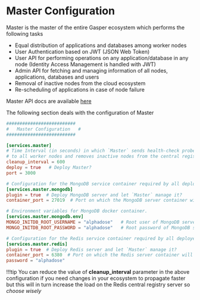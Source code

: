 # Master Configuration

Master is the master of the entire Gasper ecosystem which performs the following tasks

* Equal distribution of applications and databases among worker nodes
* User Authentication based on JWT (JSON Web Token)
* User API for performing operations on any application/database in any node (Identity Access Management is handled with JWT)
* Admin API for fetching and managing information of all nodes, applications, databases and users
* Removal of inactive nodes from the cloud ecosystem
* Re-scheduling of applications in case of node failure

Master API docs are available [here](/api)

The following section deals with the configuration of Master

```toml
##########################
#   Master Configuration   #
##########################

[services.master]
# Time Interval (in seconds) in which `Master` sends health-check probes
# to all worker nodes and removes inactive nodes from the central registry-server.
cleanup_interval = 600
deploy = true   # Deploy Master?
port = 3000

# Configuration for the MongoDB service container required by all deployed services.
[services.master.mongodb]
plugin = true  # Deploy MongoDB server and let `Master` manage it?
container_port = 27019  # Port on which the MongoDB server container will run

# Environment variables for MongoDB docker container.
[services.master.mongodb.env]
MONGO_INITDB_ROOT_USERNAME = "alphadose"   # Root user of MongoDB server inside the container
MONGO_INITDB_ROOT_PASSWORD = "alphadose"   # Root password of MongoDB server inside the container

# Configuration for the Redis service container required by all deployed services.
[services.master.redis]
plugin = true  # Deploy Redis server and let `Master` manage it?
container_port = 6380  # Port on which the Redis server container will run
password = "alphadose"

```

!!!tip
    You can reduce the value of **cleanup_interval** parameter in the above configuration if you need changes in your ecosystem to propagate faster but this will in turn increase the load on the Redis central registry server so *choose wisely*
